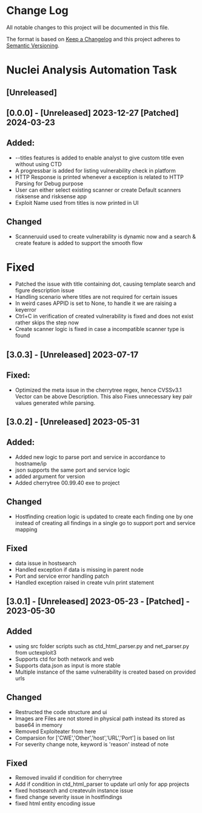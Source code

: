 # Change Log
All notable changes to this project will be documented in this file.
 
The format is based on [Keep a Changelog](http://keepachangelog.com/)
and this project adheres to [Semantic Versioning](http://semver.org/).

# Nuclei Analysis Automation Task

## [Unreleased]

## [0.0.0] - [Unreleased] 2023-12-27 [Patched] 2024-03-23

## Added:

- --titles features is added to enable analyst to give custom title even without using CTD
- A progressbar is added for listing vulnerability check in platform
- HTTP Response is printed whenever a exception is related to HTTP Parsing for Debug  purpose  
- User can either select existing scanner or create Default scanners risksense and risksense app
- Exploit Name used from titles is now printed in UI

## Changed

- Scanneruuid used to create vulnerability is dynamic now and a search & create feature is added to support the smooth flow

# Fixed

- Patched the issue with title containing dot, causing template search and figure description issue 
- Handling scenario where titles are not required for certain issues
- In weird cases APPID is set to None, to handle it we are raising a keyerror
- Ctrl+C in verification of created vulnerability is fixed and does not exist rather skips the step now
- Create scanner logic is fixed in case a incompatible scanner type is found 

## [3.0.3] - [Unreleased] 2023-07-17 

## Fixed:
- Optimized the meta issue in the cherrytree regex, hence CVSSv3.1 Vector can be above Description. This also Fixes unnecessary key pair values generated while parsing.


## [3.0.2] - [Unreleased] 2023-05-31 

## Added:
- Added new logic to parse port and service in accordance to hostname/ip
- json supports the same port and service logic
- added argument for version 
- Added cherrytree 00.99.40 exe to project

## Changed
- Hostfinding creation logic is updated to create each finding one by one instead of creating all findings in a single go to support port and service mapping

## Fixed
- data issue in hostsearch
- Handled exception if data is missing in parent node
- Port and service error handling patch
- Handled exception raised in create vuln print statement


## [3.0.1] - [Unreleased] 2023-05-23 - [Patched] - 2023-05-30

## Added
- using src folder scripts such as ctd_html_parser.py and net_parser.py from uctexploit3
- Supports ctd for both network and web
- Supports data.json as input is more stable
- Multiple instance of the same vulnerability is created based on provided urls

## Changed
- Restructed the code structure and ui
- Images are Files are not stored in physical path instead its stored as base64 in memory
- Removed Exploiteater from here
- Comparsion for ['CWE','Other','host','URL','Port'] is based on list
- For severity change note, keyword is 'reason' instead of note

## Fixed
- Removed invalid if condition for cherrytree
- Add if condition in ctd_html_parser to update url only for app projects
- fixed hostsearch and createvuln instance issue
- fixed change severity issue in hostfindings
- fixed html entity encoding issue



